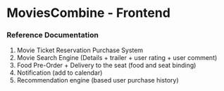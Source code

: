 # MoviesCombine - Frontend

### Reference Documentation
1. Movie Ticket Reservation Purchase System 
2. Movie Search Engine (Details + trailer + user rating + user comment)
3. Food Pre-Order + Delivery to the seat (food and seat binding)
4. Notification (add to calendar) 
5. Recommendation engine (based user purchase history)
